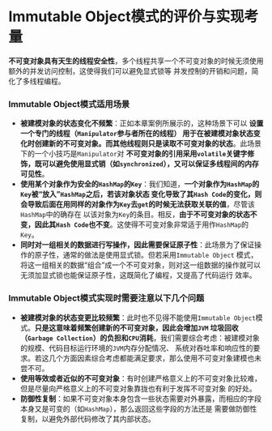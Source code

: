Immutable Object模式的评价与实现考量
===============================================================================================
**不可变对象具有天生的线程安全性**，多个线程共享一个不可变对象的时候无须使用额外的并发访问控制，这使得我们可以避免显式锁等
并发控制的开销和问题，简化了多线程编程。

### Immutable Object模式适用场景
+ **被建模对象的状态变化不频繁**：正如本章案例所展示的，这种场景下可以 **设置一个专门的线程（`Manipulator`参与者所在的线程）
用于在被建模对象状态变化时创建新的不可变对象。而其他线程则只是读取不可变对象的状态**。此场景下的一个小技巧是`Manipulator`对
**不可变对象的引用采用`volatile`关键字修饰，既可以避免使用显式销（如`synchronized`），又可以保证多线程间的内存可见性**。
+ **使用某个对象作为安全的`HashMap`的`Key`**：我们知道，**一个对象作为`HashMap`的`Key`被“放入”`HashMap`之后，若该对象状态
变化导致了其`Hash Code`的变化，则会导致后面在用同样的对象作为`Key`去`get`的时候无法获取关联的值**，尽管该`HashMap`中的确存在
以该对象为`Key`的条目。相反，**由于不可变对象的状态不变，因此其`Hash Code`也不变**。这使得不可变对象非常适于用作`HashMap`的`Key`。
+ **同时对一组相关的数据进行写操作，因此需要保证原子性**：此场景为了保证操作的原子性，通常的做法是使用显式锁。但若采用`Immutable Object`
模式，将这一组相关的数据“组合”成一个不可变对象，则对这一组数据的操作就可以无须加显式锁也能保证原子性，这既简化了编程，又提高了代码运行
效率。

### Immutable Object模式实现时需要注意以下几个问题
+ **被建模对象的状态变更比较频繁**：此时也不见得不能使用`Immutable Object`模式。**只是这意味着频繁创建新的不可变对象，因此会增加`JVM`
垃圾回收（`Garbage Collection`）的负担和`CPU`消耗**，我们需要综合考虑：被建模对象的规模、代码目标运行环境的`JVM`内存分配情况、
系统对吞吐率和响应性的要求。若这几个方面因素综合考虑都能满足要求，那么使用不可变对象建模也未尝不可。
+ **使用等效或者近似的不可变对象**：有时创建严格意义上的不可变对象比较难，但是尽量向严格意义上的不可变对象靠拢也有利于发挥不可变对象
的好处。
+ **防御性复制**：如果不可变对象本身包含一些状态需要对外暴露，而相应的字段本身又是可变的（如`HashMap`），那么返回这些字段的方法还是
需要做防御性复制，以避免外部代码修改了其内部状态。

